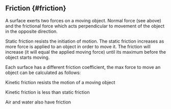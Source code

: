 ## Friction {#friction}

A surface exerts two forces on a moving object. Normal force (see above) and the frictional force which acts perpendicular to movement of the object in the opposite direction.

Static friction resists the initiation of motion. The static friction increases as more force is applied to an object in order to move it. The friction will increase (it will equal the applied moving force) until its maximum before the object starts moving.

Each surface has a different friction coefficient, the max force to move an object can be calculated as follows:

Kinetic friction resists the motion of a moving object

Kinetic friction is less than static friction

Air and water also have friction